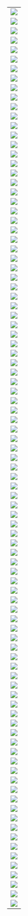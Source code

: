 |                       |
| --------------------- |
| ![](./2020_4/001.png) |
| ![](./2020_4/002.png) |
| ![](./2020_4/003.png) |
| ![](./2020_4/004.png) |
| ![](./2020_4/005.png) |
| ![](./2020_4/006.png) |
| ![](./2020_4/007.png) |
| ![](./2020_4/008.png) |
| ![](./2020_4/009.png) |
| ![](./2020_4/010.png) |
| ![](./2020_4/011.png) |
| ![](./2020_4/012.png) |
| ![](./2020_4/013.png) |
| ![](./2020_4/014.png) |
| ![](./2020_4/015.png) |
| ![](./2020_4/016.png) |
| ![](./2020_4/017.png) |
| ![](./2020_4/018.png) |
| ![](./2020_4/019.png) |
| ![](./2020_4/020.png) |
| ![](./2020_4/021.png) |
| ![](./2020_4/022.png) |
| ![](./2020_4/023.png) |
| ![](./2020_4/024.png) |
| ![](./2020_4/025.png) |
| ![](./2020_4/026.png) |
| ![](./2020_4/027.png) |
| ![](./2020_4/028.png) |
| ![](./2020_4/029.png) |
| ![](./2020_4/030.png) |
| ![](./2020_4/031.png) |
| ![](./2020_4/032.png) |
| ![](./2020_4/033.png) |
| ![](./2020_4/034.png) |
| ![](./2020_4/035.png) |
| ![](./2020_4/036.png) |
| ![](./2020_4/037.png) |
| ![](./2020_4/038.png) |
| ![](./2020_4/039.png) |
| ![](./2020_4/040.png) |
| ![](./2020_4/041.png) |
| ![](./2020_4/042.png) |
| ![](./2020_4/043.png) |
| ![](./2020_4/044.png) |
| ![](./2020_4/045.png) |
| ![](./2020_4/046.png) |
| ![](./2020_4/047.png) |
| ![](./2020_4/048.png) |
| ![](./2020_4/049.png) |
| ![](./2020_4/050.png) |
| ![](./2020_4/051.png) |
| ![](./2020_4/052.png) |
| ![](./2020_4/053.png) |
| ![](./2020_4/054.png) |
| ![](./2020_4/055.png) |
| ![](./2020_4/056.png) |
| ![](./2020_4/057.png) |
| ![](./2020_4/058.png) |
| ![](./2020_4/059.png) |
| ![](./2020_4/060.png) |
| ![](./2020_4/061.png) |
| ![](./2020_4/062.png) |
| ![](./2020_4/063.png) |
| ![](./2020_4/064.png) |
| ![](./2020_4/065.png) |
| ![](./2020_4/066.png) |
| ![](./2020_4/067.png) |
| ![](./2020_4/068.png) |
| ![](./2020_4/069.png) |
| ![](./2020_4/070.png) |
| ![](./2020_4/071.png) |
| ![](./2020_4/072.png) |
| ![](./2020_4/073.png) |
| ![](./2020_4/074.png) |
| ![](./2020_4/075.png) |
| ![](./2020_4/076.png) |
| ![](./2020_4/077.png) |
| ![](./2020_4/078.png) |
| ![](./2020_4/079.png) |
| ![](./2020_4/080.png) |
| ![](./2020_4/081.png) |
| ![](./2020_4/082.png) |
| ![](./2020_4/083.png) |
| ![](./2020_4/084.png) |
| ![](./2020_4/085.png) |
| ![](./2020_4/086.png) |
| ![](./2020_4/087.png) |
| ![](./2020_4/088.png) |
| ![](./2020_4/089.png) |
| ![](./2020_4/090.png) |
| ![](./2020_4/091.png) |
| ![](./2020_4/092.png) |
| ![](./2020_4/093.png) |
| ![](./2020_4/094.png) |
| ![](./2020_4/095.png) |

